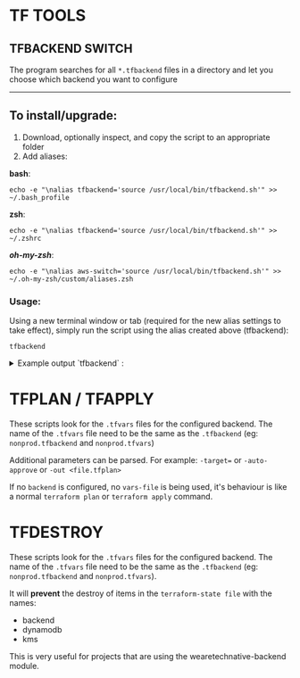 # TF TOOLS

## TFBACKEND SWITCH
The program searches for all `*.tfbackend` files in a directory and let you choose which backend you want to configure

---

## To install/upgrade:

1. Download, optionally inspect, and copy the script to an appropriate folder
2. Add aliases:

**bash**:

```
echo -e "\nalias tfbackend='source /usr/local/bin/tfbackend.sh'" >> ~/.bash_profile
```
    
**zsh**:

```
echo -e "\nalias tfbackend='source /usr/local/bin/tfbackend.sh'" >> ~/.zshrc
```

***oh-my-zsh***:

```
echo -e "\nalias aws-switch='source /usr/local/bin/tfbackend.sh'" >> ~/.oh-my-zsh/custom/aliases.zsh
```

### Usage:

Using a new terminal window or tab (required for the new alias settings to take effect), simply run the script using the alias created above (tfbackend):

``` tfbackend ```

<details>
<summary>Example output `tfbackend` : </summary>

```
tfbackend                                                                                                                                                                                       ------------- Select Backend -------------
Type the number of the backend you want to use from the list below, and press enter

-: Unset backend
0: nonprod.tfbackend
1: prod.tfbackend

Selection: 0
Activating backend 0: nonprod.tfbackend

Initializing the backend...

Successfully configured the backend "s3"! Terraform will automatically
use this backend unless the backend configuration changes.
Initializing modules...

Initializing provider plugins...
- terraform.io/builtin/terraform is built in to Terraform
- Reusing previous version of hashicorp/aws from the dependency lock file
- Using previously-installed hashicorp/aws v5.33.0

Terraform has been successfully initialized!

You may now begin working with Terraform. Try running "terraform plan" to see
any changes that are required for your infrastructure. All Terraform commands
should now work.

If you ever set or change modules or backend configuration for Terraform,
rerun this command to reinitialize your working directory. If you forget, other
commands will detect it and remind you to do so if necessary.
``` 
</details>

# TFPLAN / TFAPPLY
These scripts look for the `.tfvars` files for the configured backend. The name of the `.tfvars` file need to be the same as the `.tfbackend` (eg: `nonprod.tfbackend` and `nonprod.tfvars`)

Additional parameters can be parsed. For example: `-target=` or `-auto-approve` or `-out <file.tfplan>`

If no `backend` is configured, no `vars-file` is being used, it's behaviour is like a normal `terraform plan` or `terraform apply` command.

# TFDESTROY
These scripts look for the `.tfvars` files for the configured backend. The name of the `.tfvars` file need to be the same as the `.tfbackend` (eg: `nonprod.tfbackend` and `nonprod.tfvars`).

It will __**prevent**__ the destroy of items in the `terraform-state file` with the names:

- backend
- dynamodb
- kms

This is very useful for projects that are using the wearetechnative-backend module.
